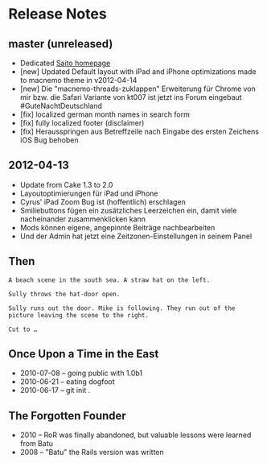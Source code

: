 # Release Notes

<i class='icon-info-sign icon-schmuck'></i>

## master (unreleased)

- Dedicated [Saito homepage](http://saito.siezi.com/)
- [new] Updated Default layout with iPad and iPhone optimizations made to macnemo theme in v2012-04-14 
- [new] Die "macnemo-threads-zuklappen" Erweiterung für Chrome von mir bzw. die Safari Variante von kt007 ist jetzt ins Forum eingebaut #GuteNachtDeutschland
- [fix] localized german month names in search form
- [fix] fully localized footer (disclaimer)
- [fix] Herausspringen aus Betreffzeile nach Eingabe des ersten Zeichens iOS Bug behoben

## 2012-04-13

- Update from Cake 1.3 to 2.0
- Layoutoptimierungen für iPad und iPhone
- Cyrus' iPad Zoom Bug ist (hoffentlich) erschlagen
- Smiliebuttons fügen ein zusätzliches Leerzeichen ein, damit viele nacheinander zusammenklicken kann
- Mods können eigene, angepinnte Beiträge nachbearbeiten
- Und der Admin hat jetzt eine Zeitzonen-Einstellungen in seinem Panel

## Then

    A beach scene in the south sea. A straw hat on the left.

    Sully throws the hat-door open.

    Sully runs out the door. Mike is following. They run out of the picture leaving the scene to the right.

    Cut to …

## Once Upon a Time in the East

- 2010-07-08 – going public with 1.0b1
- 2010-06-21 – eating dogfoot
- 2010-06-17 – git init .

## The Forgotten Founder

- 2010 – RoR was finally abandoned, but valuable lessons were learned from Batu 
- 2008 – "Batu" the Rails version was written
